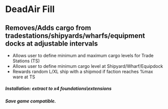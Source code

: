 # DeadAir Fill

## Removes/Adds cargo from tradestations/shipyards/wharfs/equipment docks at adjustable intervals
- Allows user to define minimum and maximum cargo levels for Trade Stations (TS)
- Allows user to define minimum cargo level at Shipyard/Wharf/Equipdock
- Rewards random L/XL ship with a shipmod if faction reaches %max ware at TS

##### Installation: extract to x4 foundations\extensions

##### Save game compatible.
